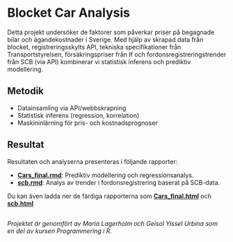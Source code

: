 # Blocket Car Analysis

Detta projekt undersöker de faktorer som påverkar priser på begagnade bilar och ägandekostnader i Sverige. Med hjälp av skrapad data från blocket, registreringsskylts API, tekniska specifikationer från Transportstyrelsen, försäkringspriser från If och fordonsregistreringstrender från SCB (via API) kombinerar vi statistisk inferens och prediktiv modellering.

## Metodik
- Datainsamling via API/webbskrapning
- Statistisk inferens (regression, korrelation)
- Maskininlärning för pris- och kostnadsprognoser

## Resultat
Resultaten och analyserna presenteras i följande rapporter:
- [**Cars_final.rmd**](Cars_final.rmd): Prediktiv modellering och regressionsanalys.
- [**scb.rmd**](scb.rmd):  Analys av trender i fordonsregistrering baserat på SCB-data.

Du kan även ladda ner de färdiga rapporterna som [**Cars_final.html**](Cars_final.html) och [**scb.html**](scb.html)


##
*Projektet är genomfört av Maria Lagerholm och Geisol Yissel Urbina som en del av kursen Programmering i R.*
